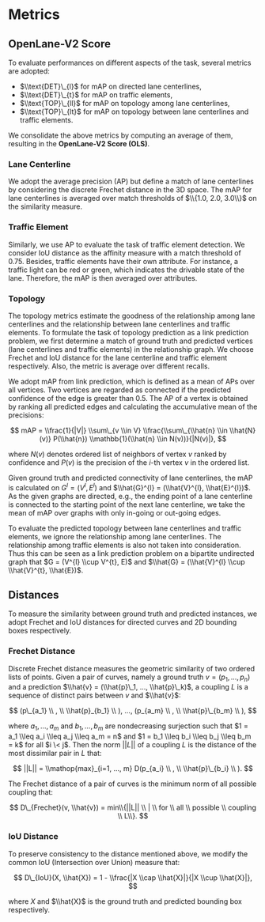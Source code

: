 # Metrics

## OpenLane-V2 Score

To evaluate performances on different aspects of the task, several metrics are adopted:

- $\\text{DET}\_{l}$ for mAP on directed lane centerlines,
- $\\text{DET}\_{t}$ for mAP on traffic elements,
- $\\text{TOP}\_{ll}$ for mAP on topology among lane centerlines,
- $\\text{TOP}\_{lt}$ for mAP on topology between lane centerlines and traffic elements.

We consolidate the above metrics by computing an average of them, resulting in the **OpenLane-V2 Score (OLS)**.

### Lane Centerline

We adopt the average precision (AP) but define a match of lane centerlines by considering the discrete Frechet distance
in the 3D space. The mAP for lane centerlines is averaged over match thresholds of $\\{1.0, 2.0, 3.0\\}$ on the
similarity measure.

### Traffic Element

Similarly, we use AP to evaluate the task of traffic element detection. We consider IoU distance as the affinity measure
with a match threshold of $0.75$. Besides, traffic elements have their own attribute. For instance, a traffic light can
be red or green, which indicates the drivable state of the lane. Therefore, the mAP is then averaged over attributes.

### Topology

The topology metrics estimate the goodness of the relationship among lane centerlines and the relationship between lane
centerlines and traffic elements. To formulate the task of topology prediction as a link prediction problem, we first
determine a match of ground truth and predicted vertices (lane centerlines and traffic elements) in the relationship
graph. We choose Frechet and IoU distance for the lane centerline and traffic element respectively. Also, the metric is
average over different recalls.

We adopt mAP from link prediction, which is defined as a mean of APs over all vertices. Two vertices are regarded as
connected if the predicted confidence of the edge is greater than $0.5$. The AP of a vertex is obtained by ranking all
predicted edges and calculating the accumulative mean of the precisions:

$$ mAP = \\frac{1}{|V|} \\sum\_{v \\in V} \\frac{\\sum\_{\\hat{n} \\in \\hat{N}(v)} P(\\hat{n}) \\mathbb{1}(\\hat{n}
\\in N(v))}{|N(v)|}, $$

where $N(v)$ denotes ordered list of neighbors of vertex $v$ ranked by confidence and $P(v)$ is the precision of the
$i$-th vertex $v$ in the ordered list.

Given ground truth and predicted connectivity of lane centerlines, the mAP is calculated on $G^{l} = (V^{l}, E^{l})$ and
$\\hat{G}^{l} = (\\hat{V}^{l}, \\hat{E}^{l})$. As the given graphs are directed, e.g., the ending point of a lane
centerline is connected to the starting point of the next lane centerline, we take the mean of mAP over graphs with only
in-going or out-going edges.

To evaluate the predicted topology between lane centerlines and traffic elements, we ignore the relationship among lane
centerlines. The relationship among traffic elements is also not taken into consideration. Thus this can be seen as a
link prediction problem on a bipartite undirected graph that $G = (V^{l} \\cup V^{t}, E)$ and $\\hat{G} = (\\hat{V}^{l}
\\cup \\hat{V}^{t}, \\hat{E})$.

## Distances

To measure the similarity between ground truth and predicted instances, we adopt Frechet and IoU distances for directed
curves and 2D bounding boxes respectively.

### Frechet Distance

Discrete Frechet distance measures the geometric similarity of two ordered lists of points. Given a pair of curves,
namely a ground truth $v = (p_1, ..., p_n)$ and a prediction $\\hat{v} = (\\hat{p}\_1, ..., \\hat{p}\_k)$, a coupling
$L$ is a sequence of distinct pairs between $v$ and $\\hat{v}$:

$$
(p\_{a_1} \\ , \\ \\hat{p}_{b_1} \\ ), ..., (p_{a_m} \\ , \\ \\hat{p}\_{b_m} \\ ), $$

where $a_1, ..., a_m$ and $b_1, ..., b_m$ are nondecreasing surjection such that $1 = a_1 \\leq a_i \\leq a_j \\leq a_m
= n$ and $1 = b_1 \\leq b_i \\leq b_j \\leq b_m = k$ for all $i \< j$. Then the norm $||L||$ of a coupling $L$ is the
distance of the most dissimilar pair in $L$ that:

$$ ||L|| = \\mathop{max}_{i=1, ..., m} D(p_{a_i} \\ , \\ \\hat{p}\_{b_i} \\ ). $$

The Frechet distance of a pair of curves is the minimum norm of all possible coupling that:

$$ D\_{Frechet}(v, \\hat{v}) = min\\{||L|| \\ | \\ for \\ all \\ possible \\ coupling \\ L\\}. $$

### IoU Distance

To preserve consistency to the distance mentioned above, we modify the common IoU (Intersection over Union) measure
that:

$$ D\_{IoU}(X, \\hat{X}) = 1 - \\frac{|X \\cap \\hat{X}|}{|X \\cup \\hat{X}|}, $$

where $X$ and $\\hat{X}$ is the ground truth and predicted bounding box respectively.

